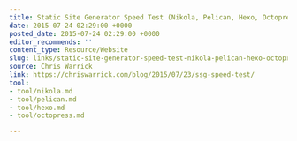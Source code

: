 ```yaml
---
title: Static Site Generator Speed Test (Nikola, Pelican, Hexo, Octopress)
date: 2015-07-24 02:29:00 +0000
posted_date: 2015-07-24 02:29:00 +0000
editor_recommends: ''
content_type: Resource/Website
slug: links/static-site-generator-speed-test-nikola-pelican-hexo-octopress
source: Chris Warrick
link: https://chriswarrick.com/blog/2015/07/23/ssg-speed-test/
tool:
- tool/nikola.md
- tool/pelican.md
- tool/hexo.md
- tool/octopress.md

---
```

